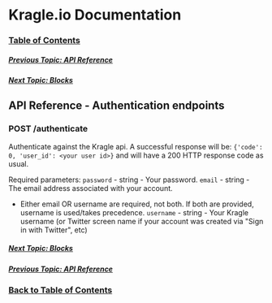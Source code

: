 # Kragle.io Documentation

### [Table of Contents](../README.md)

##### [Previous Topic: API Reference](../API_Reference.md)

##### [Next Topic: Blocks](./Blocks.md)

## API Reference - Authentication endpoints

### POST /authenticate

Authenticate against the Kragle api. A successful response will be: `{'code': 0, 'user_id': <your user id>}` and will have a 200 HTTP response code as usual.

Required parameters:
`password` - string - Your password.
`email` - string - The email address associated with your account.
  - Either email OR username are required, not both. If both are provided, username is used/takes precedence.
`username` - string - Your Kragle username (or Twitter screen name if your account was created via "Sign in with Twitter", etc)

##### [Next Topic: Blocks](./Blocks.md)

##### [Previous Topic: API Reference](../API_Reference.md)

### [Back to Table of Contents](../README.md)


